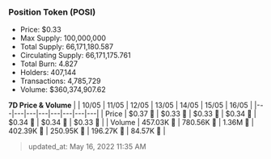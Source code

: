 
  ### Position Token (POSI)
  - Price: $0.33
  - Max Supply: 100,000,000
  - Total Supply: 66,171,180.587
  - Circulating Supply: 66,171,175.761
  - Total Burn: 4.827
  - Holders: 407,144
  - Transactions: 4,785,729
  - Volume: $360,374,907.62

  **7D Price & Volume**
  | | 10&#x2F;05 | 11&#x2F;05 | 12&#x2F;05 | 13&#x2F;05 | 14&#x2F;05 | 15&#x2F;05 | 16&#x2F;05 |
  |---|---|---|---|---|---|---|---|
  | Price | $0.37 🔻 | $0.33 🔻 | $0.33 🚀 | $0.34 🚀 | $0.34 🔻 | $0.34 🚀 | $0.33 🔻 |
  | Volume | 457.03K 🔻 | 780.56K 🚀 | 1.36M 🚀 | 402.39K 🔻 | 250.95K 🔻 | 196.27K 🔻 | 84.57K 🔻 |

  > updated_at: May 16, 2022 11:35 AM
